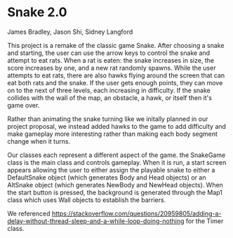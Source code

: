 # Snake 2.0
James Bradley, Jason Shi, Sidney Langford

This project is a remake of the classic game Snake. After choosing a snake and starting, the user can use the arrow keys to control the snake and attempt to eat rats. When a rat is eaten: the snake increases in size, the score increases by one, and a new rat randomly spawns. While the user attempts to eat rats, there are also hawks flying around the screen that can eat both rats and the snake. If the user gets enough points, they can move on to the next of three levels, each increasing in difficulty. If the snake collides with the wall of the map, an obstacle, a hawk, or itself then it's game over.

Rather than animating the snake turning like we initally planned in our project proposal, we instead added hawks to the game to add difficulty and make gameplay more interesting rather than making each body segment change when it turns.

Our classes each represent a different aspect of the game. the SnakeGame class is the main class and controls gameplay. When it is run, a start screen appears allowing the user to either assign the playable snake to either a DefaultSnake object (which generates Body and Head objects) or an AltSnake object (which generates NewBody and NewHead objects). When the start button is pressed, the background is generated through the Map1 class which uses Wall objects to establish the barriers.



We referenced https://stackoverflow.com/questions/20959805/adding-a-delay-without-thread-sleep-and-a-while-loop-doing-nothing for the Timer class.
